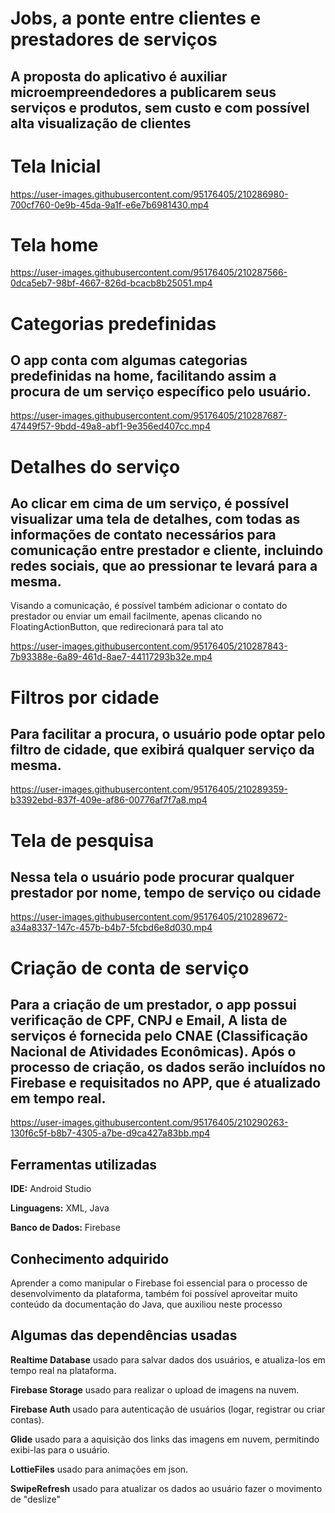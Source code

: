 # Jobs, a ponte entre clientes e prestadores de serviços

## A proposta do aplicativo é auxiliar microempreendedores a publicarem seus serviços e produtos, sem custo e com possível alta visualização de clientes





# Tela Inicial


https://user-images.githubusercontent.com/95176405/210286980-700cf760-0e9b-45da-9a1f-e6e7b6981430.mp4






# Tela home


https://user-images.githubusercontent.com/95176405/210287566-0dca5eb7-98bf-4667-826d-bcacb8b25051.mp4






# Categorias predefinidas

## O app conta com algumas categorias predefinidas na home, facilitando assim a procura de um serviço específico pelo usuário.


https://user-images.githubusercontent.com/95176405/210287687-47449f57-9bdd-49a8-abf1-9e356ed407cc.mp4








# Detalhes do serviço

## Ao clicar em cima de um serviço, é possível visualizar uma tela de detalhes, com todas as informações de contato necessários para comunicação entre prestador e cliente, incluindo redes sociais, que ao pressionar te levará para a mesma.
Visando a comunicação, é possível também adicionar o contato do prestador ou enviar um email facilmente, apenas clicando no FloatingActionButton, que redirecionará para tal ato


https://user-images.githubusercontent.com/95176405/210287843-7b93388e-6a89-461d-8ae7-44117293b32e.mp4






# Filtros por cidade
## Para facilitar a procura, o usuário pode optar pelo filtro de cidade, que exibirá qualquer serviço da mesma.


https://user-images.githubusercontent.com/95176405/210289359-b3392ebd-837f-409e-af86-00776af7f7a8.mp4


# Tela de pesquisa
## Nessa tela o usuário pode procurar qualquer prestador por nome, tempo de serviço ou cidade




https://user-images.githubusercontent.com/95176405/210289672-a34a8337-147c-457b-b4b7-5fcbd6e8d030.mp4





# Criação de conta de serviço
## Para a criação de um prestador, o app possui verificação de CPF, CNPJ e Email, A lista de serviços é fornecida pelo CNAE (Classificação Nacional de Atividades Econômicas). Após o processo de criação, os dados serão incluídos no Firebase e requisitados no APP, que é atualizado em tempo real.


https://user-images.githubusercontent.com/95176405/210290263-130f6c5f-b8b7-4305-a7be-d9ca427a83bb.mp4


## Ferramentas utilizadas

**IDE:** Android Studio

**Linguagens:** XML, Java

**Banco de Dados:** Firebase


## Conhecimento adquirido

Aprender a como manipular o Firebase foi essencial para o processo de desenvolvimento da plataforma, também foi possível aproveitar muito conteúdo da documentação do Java, que auxiliou neste processo

## Algumas das dependências usadas

**Realtime Database** usado para salvar dados dos usuários, e atualiza-los em tempo real na plataforma.
 
 **Firebase Storage** usado para realizar o upload de imagens na nuvem.
 
 **Firebase Auth** usado para autenticação de usuários (logar, registrar ou criar contas).

 **Glide** usado para a aquisição dos links das imagens em nuvem, permitindo exibi-las para o usuário.  

**LottieFiles** usado para animações em json.

**SwipeRefresh** usado para atualizar os dados ao usuário fazer o movimento de "deslize" 








